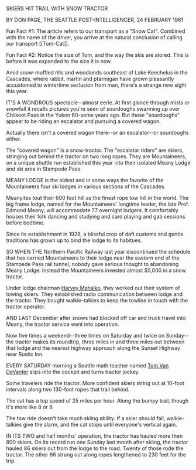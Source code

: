 SKIERS HIT TRAIL WITH SNOW TRACTOR

BY DON PAGE, THE SEATTLE POST-INTELLIGENCER, 24 FEBRUARY 1961

Fun Fact #1: The article refers to our transport as a "Snow Cat". Combined with the name of the driver, you arrive at the natural conclusion of calling our transport [[Tom-Cat]].

Fun Fact #2: Notice the size of Tom, and the way the skis are stored. This is before it was expanded to the size it is now.

Amid snow-muffled rills and woodlands southeast of Lake Keechelus in the Cascades, where rabbit, martin and ptarmigan have grown pleasantly accustomed to wintertime seclusion from man, there's a strange new sight this year.

IT'S A WONDROUS spectacle--almost eerie. At first glance through mists or snowfall it recalls pictures you're seen of sourdoughs swarming up over Chilkoot Pass in the Yukon 60-some years ago. But these "sourdoughs" appear to be riding an escalator and pursuing a covered wagon.

Actually there isn't a covered wagon there--or an escalator--or sourdoughs either.

The "covered wagon" is a snow-tractor. The "escalator riders" are skiers, stringing out behind the tractor on two long ropes. They are Mountaineers, on a unique shuttle run established this year into their isolated Meany Lodge and ski area in Stampede Pass.

MEANY LODGE is the oldest and in some ways the favorite of the Mountaineers four ski lodges in various sections of the Cascades.

Meanyites tout their 600 foot hill as the finest rope tow hill in the world. The big frame lodge, named for the Mountaineers' longtime leader, the late Prof. Edmond Meany, will accommodate 77 overnight lodgers. It comfortably houses their folk dancing and studying and card playing and gab sessions before bedtime.

Since its establishment in 1928, a blissful crop of daft customs and gentle traditions has grown up to bind the lodge to its habitues.

SO WHEN THE Northern Pacific Railway last year discontinued the schedule that has carried Mountaineers to their lodge near the eastern end of the Stampede Pass rail tunnel, nobody gave serious thought to abandoning Meany Lodge. Instead the Mountaineers invested almost $5,000 in a snow tractor.

Under lodge chairman [Harvey Mahalko](Harvey-Mahalko), they worked out their system of towing skiers. They established radio communication between lodge and the tractor. They bought walkie-talkies to keep the towline in touch with the tractor operator.

AND LAST December after snows had blocked off car and truck travel into Meany, the tractor service went into operation.

Now five times a weekend--three times on Saturday and twice on Sunday--the tractor makes its roundtrip, three miles in and three miles out between that lodge and the nearest highway approach along the Sunset Highway near Rustic Inn.

EVERY SATURDAY morning a Seattle math teacher named [Tom Van DeVanter](Tom-Van-DeVanter) slips into the cockpit and turns tractor jockey.

Some travelers ride the tractor. More confident skiers string out at 10-foot intervals along two 130-foot ropes that trail behind.

The cat has a top speed of 25 miles per hour. Along the bumpy trail, though it's more like 8 or 9.

The tow ride doesn't take much skiing ability. If a skier should fall, walkie-talkies give the alarm, and the cat stops until everyone's vertical again.

IN ITS TWO and half months' operation, the tractor has hauled more then 800 skiers. On its record run one Sunday last month after skiing, the tractor hauled 86 skiers out from the lodge to the road. Twenty of those rode the tractor. The other 66 strung out along ropes lengthened to 230 feet for the trip.
